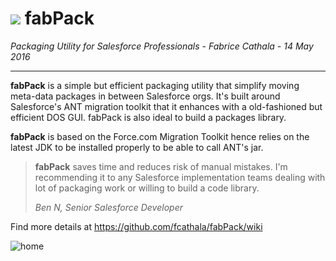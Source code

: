 # <img src="https://user-images.githubusercontent.com/349381/27057755-6c8271b0-4fc5-11e7-80a6-2e320a91bfc2.png"/> fabPack

*Packaging Utility for Salesforce Professionals - Fabrice Cathala - 14 May 2016*

---

**fabPack** is a simple but efficient packaging utility that simplify moving meta-data packages in between Salesforce orgs. It's built around Salesforce's ANT migration toolkit that it enhances with a old-fashioned but efficient DOS GUI. 
fabPack is also ideal to build a packages library.

**fabPack** is based on the Force.com Migration Toolkit hence relies on the latest JDK to be installed properly to be able to call ANT's jar.

>**fabPack** saves time and reduces risk of manual mistakes. I'm recommending it to any Salesforce implementation teams dealing with lot of packaging work or willing to build a code library.  
>
> *Ben N, Senior Salesforce Developer*

Find more details at https://github.com/fcathala/fabPack/wiki

![home](https://user-images.githubusercontent.com/349381/27662121-838b71c2-5c54-11e7-9517-32a3c88b06b7.png)
